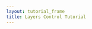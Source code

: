 ```yaml
---
layout: tutorial_frame
title: Layers Control Tutorial
---
```

<script type="module">
	import {Map, TileLayer, Marker, LayerGroup, Control} from 'leaflet';
	const cities = new LayerGroup();
	const mLittleton = new Marker([39.61, -105.02]).bindPopup('This is Littleton, CO.').addTo(cities);
	const mDenver = new Marker([39.74, -104.99]).bindPopup('This is Denver, CO.').addTo(cities);
	const mAurora = new Marker([39.73, -104.8]).bindPopup('This is Aurora, CO.').addTo(cities);
	const mGolden = new Marker([39.77, -105.23]).bindPopup('This is Golden, CO.').addTo(cities);
	const osm = new TileLayer('https://tile.openstreetmap.org/{z}/{x}/{y}.png', {
		maxZoom: 19,
		attribution: '&copy; <a href="http://www.openstreetmap.org/copyright">OpenStreetMap</a>'
	});

	const osmHOT = new TileLayer('https://{s}.tile.openstreetmap.fr/hot/{z}/{x}/{y}.png', {
		maxZoom: 19,
		attribution: '&copy; <a href="https://www.openstreetmap.org/copyright">OpenStreetMap</a> contributors, Tiles style by <a href="https://www.hotosm.org/" target="_blank">Humanitarian OpenStreetMap Team</a> hosted by <a href="https://openstreetmap.fr/" target="_blank">OpenStreetMap France</a>'
	});

	const map = new Map('map', {
		center: [39.73, -104.99],
		zoom: 10,
		layers: [osm, cities]
	});

	const baseLayers = {
		'OpenStreetMap': osm,
		'OpenStreetMap.HOT': osmHOT
	};

	const overlays = {
		'Cities': cities
	};

	const layerControl = new Control.Layers(baseLayers, overlays).addTo(map);

	const crownHill = new Marker([39.75, -105.09]).bindPopup('This is Crown Hill Park.');
	const rubyHill = new Marker([39.68, -105.00]).bindPopup('This is Ruby Hill Park.');

	const parks = new LayerGroup([crownHill, rubyHill]);

	const openTopoMap = new TileLayer('https://{s}.tile.opentopomap.org/{z}/{x}/{y}.png', {
		maxZoom: 19,
		attribution: 'Map data: &copy; <a href="https://www.openstreetmap.org/copyright">OpenStreetMap</a> contributors, <a href="http://viewfinderpanoramas.org">SRTM</a> | Map style: &copy; <a href="https://opentopomap.org">OpenTopoMap</a> (<a href="https://creativecommons.org/licenses/by-sa/3.0/">CC-BY-SA</a>)'
	});
	layerControl.addBaseLayer(openTopoMap, 'OpenTopoMap');
	layerControl.addOverlay(parks, 'Parks');
</script>

